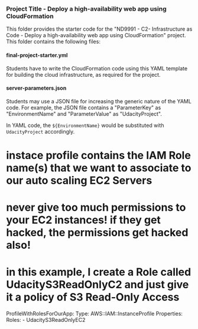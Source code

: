 ### Project Title - Deploy a high-availability web app using CloudFormation
This folder provides the starter code for the "ND9991 - C2- Infrastructure as Code - Deploy a high-availability web app using CloudFormation" project. This folder contains the following files:


#### final-project-starter.yml
Students have to write the CloudFormation code using this YAML template for building the cloud infrastructure, as required for the project. 

#### server-parameters.json
Students may use a JSON file for increasing the generic nature of the YAML code. For example, the JSON file contains a "ParameterKey" as "EnvironmentName" and "ParameterValue" as "UdacityProject". 

In YAML code, the `${EnvironmentName}` would be substituted with `UdacityProject` accordingly.

  # instace profile contains the IAM Role name(s) that we want to associate to our auto scaling EC2 Servers
  # never give too much permissions to your EC2 instances! if they get hacked, the permissions get hacked also!
  # in this example, I create a Role called UdacityS3ReadOnlyC2 and just give it a policy of S3 Read-Only Access
  ProfileWithRolesForOurApp:
    Type: AWS::IAM::InstanceProfile
    Properties:
      Roles:
        - UdacityS3ReadOnlyEC2